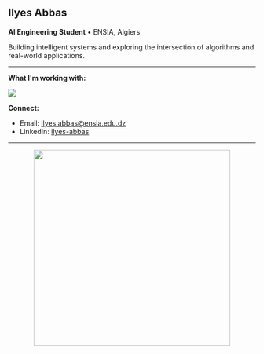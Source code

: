 ## Ilyes Abbas

**AI Engineering Student** • ENSIA, Algiers

Building intelligent systems and exploring the intersection of algorithms and real-world applications.

---

**What I'm working with:**

<img src="https://skillicons.dev/icons?i=python,cpp,js,tensorflow,pytorch,git,linux&theme=dark" />

**Connect:**

- Email: ilyes.abbas@ensia.edu.dz
- LinkedIn: [ilyes-abbas](https://linkedin.com/in/ilyes-abbas)

---

<div align="center">
<img src="https://github-readme-stats.vercel.app/api?username=ilyyeees&show_icons=true&theme=dark&hide_border=true&bg_color=0d1117&title_color=c9d1d9&text_color=8b949e&icon_color=f0f6fc" width="400"/>
</div>
